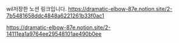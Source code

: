wil저장한 노션 링크입니다.
https://dramatic-elbow-87e.notion.site/2-7b5481658ddc4848a6221261b33f0ac1

https://dramatic-elbow-87e.notion.site/2-14111ea1a9764ee29548101ae490b0ee
